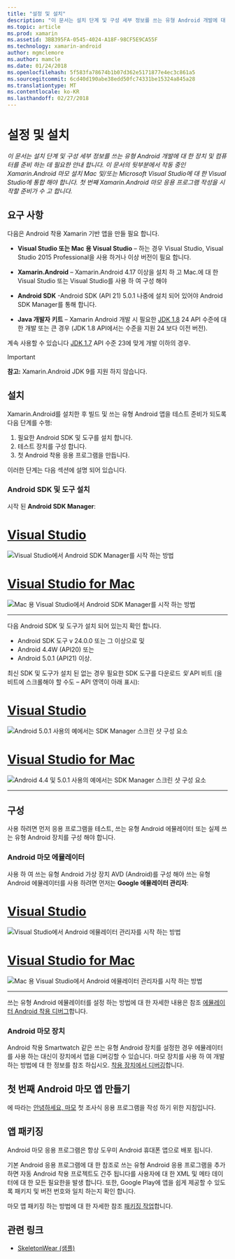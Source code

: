 ```yaml
---
title: "설정 및 설치"
description: "이 문서는 설치 단계 및 구성 세부 정보를 쓰는 유형 Android 개발에 대 한 장치 및 컴퓨터를 준비 하는 데 필요한 안내 합니다. 이 문서의 뒷부분에서 작동 중인 Xamarin.Android 마모 설치 Mac 및/또는 Microsoft Visual Studio에 대 한 Visual Studio에 통합 해야 합니다. 첫 번째 Xamarin.Android 마모 응용 프로그램 작성을 시작할 준비가 수 고 합니다."
ms.topic: article
ms.prod: xamarin
ms.assetid: 3BB395FA-0545-4024-A18F-98CF5E9CA55F
ms.technology: xamarin-android
author: mgmclemore
ms.author: mamcle
ms.date: 01/24/2018
ms.openlocfilehash: 5f583fa78674b1b07d362e5171877e4ec3c861a5
ms.sourcegitcommit: 6cd40d190abe38edd50fc74331be15324a845a28
ms.translationtype: MT
ms.contentlocale: ko-KR
ms.lasthandoff: 02/27/2018
---
```

# <a name="setup-and-installation"></a>설정 및 설치

_이 문서는 설치 단계 및 구성 세부 정보를 쓰는 유형 Android 개발에 대 한 장치 및 컴퓨터를 준비 하는 데 필요한 안내 합니다. 이 문서의 뒷부분에서 작동 중인 Xamarin.Android 마모 설치 Mac 및/또는 Microsoft Visual Studio에 대 한 Visual Studio에 통합 해야 합니다. 첫 번째 Xamarin.Android 마모 응용 프로그램 작성을 시작할 준비가 수 고 합니다._

<a name="requirements" />

## <a name="requirements"></a>요구 사항

다음은 Android 착용 Xamarin 기반 앱을 만들 필요 합니다.

-   **Visual Studio 또는 Mac 용 Visual Studio** &ndash; 하는 경우 Visual Studio, Visual Studio 2015 Professional을 사용 하거나 이상 버전이 필요 합니다.

-   **Xamarin.Android** &ndash; Xamarin.Android 4.17 이상을 설치 하 고 Mac.에 대 한 Visual Studio 또는 Visual Studio를 사용 하 여 구성 해야

-   **Android SDK** -Android SDK (API 21) 5.0.1 나중에 설치 되어 있어야 Android SDK Manager를 통해 합니다.

-   **Java 개발자 키트** &ndash; Xamarin Android 개발 시 필요한 [JDK 1.8](http://www.oracle.com/technetwork/java/javase/downloads/jdk8-downloads-2133151.html) 24 API 수준에 대 한 개발 또는 큰 경우 (JDK 1.8 API에서는 수준을 지원 24 보다 이전 버전).

계속 사용할 수 있습니다 [JDK 1.7](http://www.oracle.com/technetwork/java/javase/downloads/jdk7-downloads-1880260.html) API 수준 23에 맞게 개발 이하의 경우.

> [!IMPORTANT]
> **참고:** Xamarin.Android JDK 9를 지원 하지 않습니다.

<a name="installation" />

## <a name="installation"></a>설치

Xamarin.Android를 설치한 후 빌드 및 쓰는 유형 Android 앱을 테스트 준비가 되도록 다음 단계를 수행: 

1.  필요한 Android SDK 및 도구를 설치 합니다.
2.  테스트 장치를 구성 합니다.
3.  첫 Android 착용 응용 프로그램을 만듭니다.

이러한 단계는 다음 섹션에 설명 되어 있습니다.

<a name="sdktools" />

### <a name="install-android-sdk-and-tools"></a>Android SDK 및 도구 설치 

시작 된 **Android SDK Manager**: 

# <a name="visual-studiotabvswin"></a>[Visual Studio](#tab/vswin)

![Visual Studio에서 Android SDK Manager를 시작 하는 방법](installation-images/vs/sdk-menu.png)

# <a name="visual-studio-for-mactabvsmac"></a>[Visual Studio for Mac](#tab/vsmac)

![Mac 용 Visual Studio에서 Android SDK Manager를 시작 하는 방법](installation-images/xs/sdk-menu.png)

-----


다음 Android SDK 및 도구가 설치 되어 있는지 확인 합니다.

* Android SDK 도구 v 24.0.0 또는 그 이상으로 및
* Android 4.4W (API20) 또는
* Android 5.0.1 (API21) 이상.

최신 SDK 및 도구가 설치 된 없는 경우 필요한 SDK 도구를 다운로드 *및* API 비트 (을 비트에 스크롤해야 할 수도 &ndash; API 영역이 아래 표시): 

# <a name="visual-studiotabvswin"></a>[Visual Studio](#tab/vswin)

![Android 5.0.1 사용의 예에서는 SDK Manager 스크린 샷 구성 요소](installation-images/vs/sdk-select.png)

# <a name="visual-studio-for-mactabvsmac"></a>[Visual Studio for Mac](#tab/vsmac)

![Android 4.4 및 5.0.1 사용의 예에서는 SDK Manager 스크린 샷 구성 요소](installation-images/xs/sdk-select.png)

-----


## <a name="configuration"></a>구성

사용 하려면 먼저 응용 프로그램을 테스트, 쓰는 유형 Android 에뮬레이터 또는 실제 쓰는 유형 Android 장치를 구성 해야 합니다. 


### <a name="android-wear-emulator"></a>Android 마모 에뮬레이터

사용 하 여 쓰는 유형 Android 가상 장치 AVD (Android)를 구성 해야 쓰는 유형 Android 에뮬레이터를 사용 하려면 먼저는 **Google 에뮬레이터 관리자**:

# <a name="visual-studiotabvswin"></a>[Visual Studio](#tab/vswin)

![Visual Studio에서 Android 에뮬레이터 관리자를 시작 하는 방법](installation-images/vs/emulator-menu.png)

# <a name="visual-studio-for-mactabvsmac"></a>[Visual Studio for Mac](#tab/vsmac)

![Mac 용 Visual Studio에서 Android 에뮬레이터 관리자를 시작 하는 방법](installation-images/xs/emulator-menu.png)

-----

쓰는 유형 Android 에뮬레이터를 설정 하는 방법에 대 한 자세한 내용은 참조 [에뮬레이터 Android 착용 디버그](~/android/wear/deploy-test/debug-on-emulator.md)합니다.


### <a name="android-wear-device"></a>Android 마모 장치

Android 착용 Smartwatch 같은 쓰는 유형 Android 장치를 설정한 경우 에뮬레이터를 사용 하는 대신이 장치에서 앱을 디버깅할 수 있습니다. 마모 장치를 사용 하 여 개발 하는 방법에 대 한 정보를 참조 하십시오. [착용 장치에서 디버깅](~/android/wear/deploy-test/debug-on-device.md)합니다.


## <a name="create-your-first-android-wear-app"></a>첫 번째 Android 마모 앱 만들기

에 따라는 [안녕하세요, 마모](~/android/wear/get-started/hello-wear.md) 첫 조사식 응용 프로그램을 작성 하기 위한 지침입니다.


## <a name="packaging-your-app"></a>앱 패키징

Android 마모 응용 프로그램은 항상 도우미 Android 휴대폰 앱으로 배포 됩니다. 

기본 Android 응용 프로그램에 대 한 참조로 쓰는 유형 Android 응용 프로그램을 추가 하면 자동 Android 착용 프로젝트도 간주 됩니다를 사용자에 대 한 XML 및 메타 데이터에 대 한 모든 필요한을 발생 합니다. 또한, Google Play에 앱을 쉽게 제공할 수 있도록 패키지 및 버전 번호와 일치 하는지 확인 합니다. 

마모 앱 패키징 하는 방법에 대 한 자세한 참조 [패키징 작업](~/android/wear/deploy-test/packaging.md)합니다.


## <a name="related-links"></a>관련 링크

- [SkeletonWear (샘플)](https://developer.xamarin.com/samples/SkeletonWear/)
